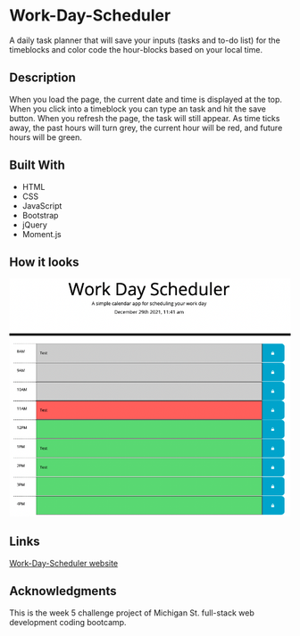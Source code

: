 # Work-Day-Scheduler
A daily task planner that will save your inputs (tasks and to-do list) for the timeblocks and color code the hour-blocks based on your local time.

## Description
When you load the page, the current date and time is displayed at the top. When you click into a timeblock you can type an task and hit the save button. When you refresh the page, the task will still appear. As time ticks away, the past hours will turn grey, the current hour will be red, and future hours will be green.
## Built With
* HTML
* CSS
* JavaScript
* Bootstrap
* jQuery
* Moment.js

## How it looks
![Work-Day Screen-Shot](https://github.com/sper0054/Work-Day-Scheduler/blob/main/Screen%20Shot.png)

## Links
[Work-Day-Scheduler website](https://sper0054.github.io/Work-Day-Scheduler/)

## Acknowledgments
This is the week 5 challenge project of Michigan St. full-stack web development coding bootcamp.
